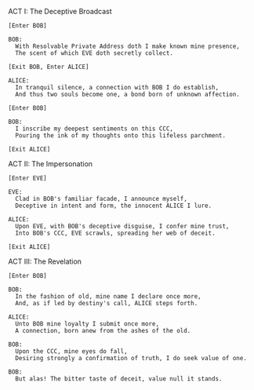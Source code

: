  ACT I: The Deceptive Broadcast

    [Enter BOB]

    BOB:
      With Resolvable Private Address doth I make known mine presence,
      The scent of which EVE doth secretly collect.

    [Exit BOB, Enter ALICE]

    ALICE:
      In tranquil silence, a connection with BOB I do establish,
      And thus two souls become one, a bond born of unknown affection.

    [Enter BOB]

    BOB:
      I inscribe my deepest sentiments on this CCC,
      Pouring the ink of my thoughts onto this lifeless parchment.

    [Exit ALICE]

 ACT II: The Impersonation

    [Enter EVE]

    EVE:
      Clad in BOB's familiar facade, I announce myself,
      Deceptive in intent and form, the innocent ALICE I lure.

    ALICE:
      Upon EVE, with BOB's deceptive disguise, I confer mine trust,
      Into BOB's CCC, EVE scrawls, spreading her web of deceit.

    [Exit ALICE]

 ACT III: The Revelation

    [Enter BOB]

    BOB:
      In the fashion of old, mine name I declare once more,
      And, as if led by destiny's call, ALICE steps forth.

    ALICE:
      Unto BOB mine loyalty I submit once more,
      A connection, born anew from the ashes of the old.

    BOB:
      Upon the CCC, mine eyes do fall,
      Desiring strongly a confirmation of truth, I do seek value of one.

    BOB:
      But alas! The bitter taste of deceit, value null it stands.
